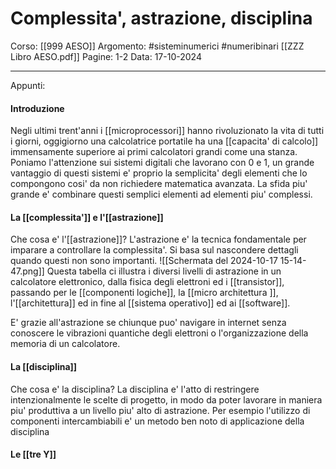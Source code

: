 # Complessita', astrazione, disciplina

Corso: [[999 AESO]]
Argomento: #sisteminumerici #numeribinari [[ZZZ Libro AESO.pdf]]
Pagine: 1-2
Data: 17-10-2024

---

Appunti: 

#### Introduzione

Negli ultimi trent'anni i [[microprocessori]] hanno rivoluzionato la vita di tutti i giorni, oggigiorno una calcolatrice portatile ha una [[capacita' di calcolo]] immensamente superiore ai primi calcolatori grandi come una stanza.
Poniamo l'attenzione sui sistemi digitali che lavorano con 0 e 1, un grande vantaggio di questi sistemi e' proprio la semplicita' degli elementi che lo compongono cosi' da non richiedere matematica avanzata. La sfida piu' grande e' combinare questi semplici elementi ad elementi piu' complessi.

#### La [[complessita']] e l'[[astrazione]]

Che cosa e' l'[[astrazione]]?
	L'astrazione e' la tecnica fondamentale per imparare a controllare la complessita'.
	Si basa sul nascondere dettagli quando questi non sono importanti.
	![[Schermata del 2024-10-17 15-14-47.png]]
	Questa tabella ci illustra i diversi livelli di astrazione in un calcolatore elettronico, dalla fisica degli elettroni ed i [[transistor]], passando per le [[componenti logiche]], la [[micro architettura ]], l'[[architettura]] ed in fine al [[sistema operativo]] ed ai [[software]].

E' grazie all'astrazione se chiunque puo' navigare in internet senza conoscere le vibrazioni quantiche degli elettroni o l'organizzazione della memoria di un calcolatore.

#### La [[disciplina]]

Che cosa e' la disciplina?
	La disciplina e' l'atto di restringere intenzionalmente le scelte di progetto, in modo da poter lavorare in maniera piu' produttiva a un livello piu' alto di astrazione. Per esempio l'utilizzo di componenti intercambiabili e' un metodo ben noto di applicazione della disciplina

#### Le [[tre Y]]






